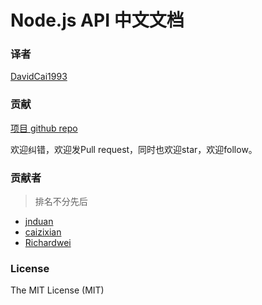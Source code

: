 # Node.js API 中文文档

### 译者

[DavidCai1993](https://github.com/DavidCai1993)

### 贡献

[项目 github repo](https://github.com/DavidCai1993/nodejs-api-doc)

欢迎纠错，欢迎发Pull request，同时也欢迎star，欢迎follow。

### 贡献者

>排名不分先后

- [jnduan](https://github.com/jnduan)
- [caizixian](https://github.com/caizixian)
- [Richardwei](https://github.com/richardwei195)

### License
The MIT License (MIT)
